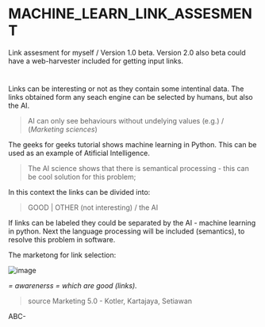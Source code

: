 # MACHINE_LEARN_LINK_ASSESMENT
Link assesment for myself / Version 1.0 beta.
Version 2.0 also beta could have a web-harvester included for getting input links.
#

Links can be interesting or not as they contain some intentinal data.
The links obtained form any seach engine can be selected by humans, but also the AI.

> AI can only see behaviours without undelying values (e.g.) / (*Marketing sciences*)

The geeks for geeks tutorial shows machine learning in Python.
This can be used as an example of Atificial Intelligence.

> The AI science shows that there is semantical processing - this can be cool solution for this problem;

In this context the links can be divided into:

> GOOD | OTHER (not interesting) / the AI

If links can be labeled they could be separated by the AI - machine learning in python.
Next the language processing will be included (semantics), to resolve this problem in software.

The marketong for link selection:

![image](https://github.com/jacekturek/MACHINE_LEARN_LINK_ASSESMENT/assets/62720909/4d138074-ba2f-4239-aa7d-a772ff27b46b)

*= awarenerss = which are good (links).*
> source Marketing 5.0 - Kotler, Kartajaya, Setiawan

ABC-
